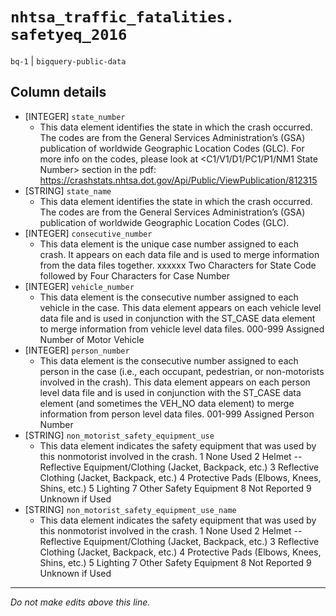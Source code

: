 # `nhtsa_traffic_fatalities. safetyeq_2016`
`bq-1` | `bigquery-public-data`

## Column details
* [INTEGER]   `state_number`
  - This data element identifies the state in which the crash occurred. The codes are from the General Services Administration’s (GSA) publication of worldwide Geographic Location Codes (GLC). For more info on the codes, please look at <C1/V1/D1/PC1/P1/NM1 State Number> section in the pdf: https://crashstats.nhtsa.dot.gov/Api/Public/ViewPublication/812315
* [STRING]    `state_name`
  - This data element identifies the state in which the crash occurred. The codes are from the General Services Administration’s (GSA) publication of worldwide Geographic Location Codes (GLC).
* [INTEGER]   `consecutive_number`
  - This data element is the unique case number assigned to each crash. It appears on each data file and is used to merge information from the data files together. xxxxxx Two Characters for State Code followed by Four Characters for Case Number
* [INTEGER]   `vehicle_number`
  - This data element is the consecutive number assigned to each vehicle in the case. This data element appears on each vehicle level data file and is used in conjunction with the ST_CASE data element to merge information from vehicle level data files. 000-999 Assigned Number of Motor Vehicle
* [INTEGER]   `person_number`
  - This data element is the consecutive number assigned to each person in the case (i.e., each occupant, pedestrian, or non-motorists involved in the crash). This data element appears on each person level data file and is used in conjunction with the ST_CASE data element (and sometimes the VEH_NO data element) to merge information from person level data files. 001-999 Assigned Person Number
* [STRING]    `non_motorist_safety_equipment_use`
  - This data element indicates the safety equipment that was used by this nonmotorist involved in the crash. 1 None Used 2 Helmet -- Reflective Equipment/Clothing (Jacket, Backpack, etc.) 3 Reflective Clothing (Jacket, Backpack, etc.) 4 Protective Pads (Elbows, Knees, Shins, etc.) 5 Lighting 7 Other Safety Equipment 8 Not Reported 9 Unknown if Used
* [STRING]    `non_motorist_safety_equipment_use_name`
  - This data element indicates the safety equipment that was used by this nonmotorist involved in the crash. 1 None Used 2 Helmet -- Reflective Equipment/Clothing (Jacket, Backpack, etc.) 3 Reflective Clothing (Jacket, Backpack, etc.) 4 Protective Pads (Elbows, Knees, Shins, etc.) 5 Lighting 7 Other Safety Equipment 8 Not Reported 9 Unknown if Used

-------------------------------------------------------------------------------
*Do not make edits above this line.*
